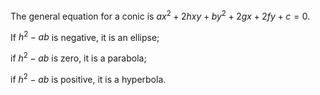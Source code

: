 The general equation for a conic is $ax^{2}+2hxy+by^{2}+2gx+2fy+c=0.$

If $h^{2}-ab$ is negative, it is an ellipse;

if $h^{2}-ab$ is zero, it is a parabola;

if $h^{2}-ab$ is positive, it is a hyperbola.
